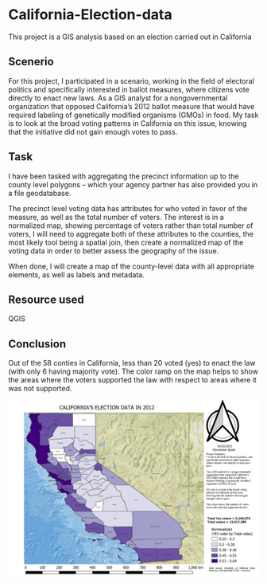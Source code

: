 # California-Election-data
This project is a GIS analysis based on an election carried out in California

## Scenerio
For this project, I participated in a scenario, working in the field of electoral politics and specifically interested in ballot measures, where citizens vote directly to enact new laws. As a GIS analyst for a nongovernmental organization that opposed California’s 2012 ballot measure that would have required labeling of genetically modified organisms (GMOs) in food. My task is to look at the broad voting patterns in California on this issue, knowing that the initiative did not gain enough votes to pass.

## Task
I have been tasked with aggregating the precinct information up to the county level polygons – which your agency partner has also provided you in a file geodatabase.

The precinct level voting data has attributes for who voted in favor of the measure, as well as the total number of voters. The interest is in a normalized map, showing percentage of voters rather than total number of voters, I will need to aggregate both of these attributes to the counties, the most likely tool being a spatial join, then create a normalized map of the voting data in order to better assess the geography of the issue.

When done, I will create a map of the county-level data with all appropriate elements, as well as labels and metadata.

## Resource used
QGIS

## Conclusion
Out of the 58 conties in California, less than 20 voted (yes) to enact the law (with only 6 having majority vote). The color ramp on the map helps to show the areas where the voters supported the law with respect to areas where it was not supported.


![The project dashboard](https://github.com/Seped28/California-Election-data/blob/main/Election_analysis.jpg)
